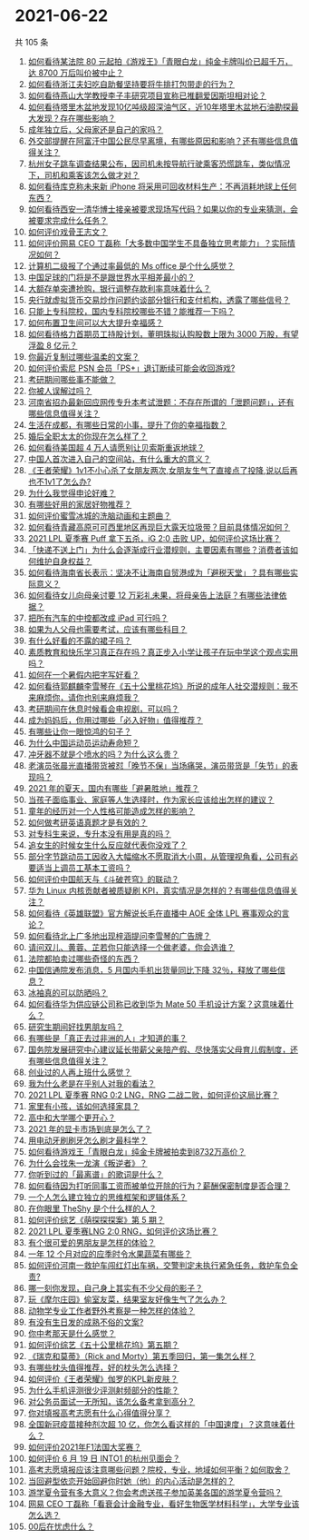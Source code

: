 # 2021-06-22

共 105 条

<!-- BEGIN -->
<!-- 最后更新时间 Tue Jun 22 2021 13:07:18 GMT+0800 (China Standard Time) -->

1. [如何看待某法院 80 元起拍《游戏王》「青眼白龙」纯金卡牌叫价已超千万，达 8700
   万后叫价被中止？](https://www.zhihu.com/question/466353604)
2. [如何看待浙江夫妇吃自助餐坚持要将牛排打包带走的行为？](https://www.zhihu.com/question/465511011)
3. [如何看待燕山大学教授李子丰研究项目宣称已推翻爱因斯坦相对论？](https://www.zhihu.com/question/466471293)
4. [如何看待塔里木盆地发现10亿吨级超深油气区，近10年塔里木盆地石油勘探最大发现？存在哪些影响？](https://www.zhihu.com/question/465756160)
5. [成年独立后，父母家还是自己的家吗？](https://www.zhihu.com/question/465591269)
6. [外交部提醒在阿富汗中国公民尽早离境，有哪些原因和影响？还有哪些信息值得关注？](https://www.zhihu.com/question/466217700)
7. [杭州女子跳车调查结果公布，因司机未按导航行驶乘客恐慌跳车，类似情况下，司机和乘客该怎么做才对？](https://www.zhihu.com/question/466324039)
8. [如何看待库克称未来新 iPhone
   将采用可回收材料生产：不再消耗地球上任何东西？](https://www.zhihu.com/question/466278095)
9. [如何看待西安一清华博士接亲被要求现场写代码？如果以你的专业来猜测，会被要求完成什么任务？](https://www.zhihu.com/question/466165757)
10. [如何评价戏骨王志文？](https://www.zhihu.com/question/356773728)
11. [如何评价网易 CEO
    丁磊称「大多数中国学生不具备独立思考能力」？实际情况如何？](https://www.zhihu.com/question/466490549)
12. [计算机二级报了个通过率最低的 Ms office 是个什么感觉？](https://www.zhihu.com/question/306891507)
13. [中国足球的门将是不是跟世界水平相差最小的？](https://www.zhihu.com/question/409596507)
14. [大额存单突遭抢购，银行调整存款利率意味着什么？](https://www.zhihu.com/question/465944211)
15. [央行就虚拟货币交易炒作问题约谈部分银行和支付机构，透露了哪些信号？](https://www.zhihu.com/question/466366894)
16. [只能上专科院校，国内专科院校哪些不错？能推荐一下吗？](https://www.zhihu.com/question/402485923)
17. [如何布置卫生间可以大大提升幸福感？](https://www.zhihu.com/question/453988104)
18. [如何看待格力首期员工持股计划，董明珠拟认购股数上限为 3000 万股，有望浮盈 8
    亿元？](https://www.zhihu.com/question/466304835)
19. [你最近复制过哪些温柔的文案？](https://www.zhihu.com/question/465565888)
20. [如何评价索尼 PSN 会员「PS+」退订断续可能会收回游戏?](https://www.zhihu.com/question/466089796)
21. [考研期间哪些事不能做？](https://www.zhihu.com/question/271809687)
22. [你被人误解过吗？](https://www.zhihu.com/question/385514207)
23. [河南省招办最新回应网传专升本考试泄题：不存在所谓的「泄题问题」，还有哪些信息值得关注？](https://www.zhihu.com/question/466293810)
24. [生活在成都，有哪些日常的小事，提升了你的幸福指数？](https://www.zhihu.com/question/465303684)
25. [婚后全职太太的你现在怎么样了？](https://www.zhihu.com/question/460711317)
26. [如何看待美国超 4 万人请愿别让贝索斯重返地球？](https://www.zhihu.com/question/466270783)
27. [中国人首次进入自己的空间站，有什么重大的意义？](https://www.zhihu.com/question/465597504)
28. [《王者荣耀》1v1不小心杀了女朋友两次,女朋友生气了直接点了投降,说以后再也不1v1了怎么办?](https://www.zhihu.com/question/465443786)
29. [为什么我觉得申论好难？](https://www.zhihu.com/question/431272244)
30. [有哪些好用的家居好物推荐？](https://www.zhihu.com/question/445897005)
31. [如何评价蜜雪冰城的洗脑动画和主题曲？](https://www.zhihu.com/question/466309186)
32. [如何看待青藏高原可可西里地区再现巨大露天垃圾带？目前具体情况如何？](https://www.zhihu.com/question/466184215)
33. [2021 LPL 夏季赛 Puff 拿下五杀，iG 2:0 击败
    UP，如何评价这场比赛？](https://www.zhihu.com/question/466382286)
34. [「快递不送上门」为什么会逐渐成行业潜规则，主要因素有哪些？消费者该如何维护自身权益？](https://www.zhihu.com/question/466340505)
35. [如何看待海南省长表示：坚决不让海南自贸港成为「避税天堂」？具有哪些实际意义？](https://www.zhihu.com/question/466284419)
36. [如何看待女儿向母亲讨要 12
    万彩礼未果，将母亲告上法庭？有哪些法律依据？](https://www.zhihu.com/question/466079009)
37. [把所有汽车的中控都改成 iPad 可行吗？](https://www.zhihu.com/question/26640735)
38. [如果为人父母也需要考试，应该有哪些科目？](https://www.zhihu.com/question/465553584)
39. [有什么好看的不露的裙子吗？](https://www.zhihu.com/question/449495437)
40. [素质教育和快乐学习真正存在吗？真正步入小学让孩子在玩中学这个观点实用吗？](https://www.zhihu.com/question/462281998)
41. [如何在一个暑假内把字写好看？](https://www.zhihu.com/question/461427485)
42. [如何看待郭麒麟李雪琴在《五十公里桃花坞》所说的成年人社交潜规则：我不来麻烦你，请你也别来麻烦我？](https://www.zhihu.com/question/466111211)
43. [考研期间在休息时候看会电视剧，可以吗？](https://www.zhihu.com/question/413853398)
44. [成为妈妈后，你用过哪些「必入好物」值得推荐？](https://www.zhihu.com/question/458688309)
45. [有哪些让你一眼惊鸿的句子？](https://www.zhihu.com/question/368735179)
46. [为什么中国运动员运动寿命短？](https://www.zhihu.com/question/50191573)
47. [冲牙器不就是个喷水的吗？为什么这么贵？](https://www.zhihu.com/question/385465810)
48. [老演员张晨光直播带货被怼「晚节不保」当场痛哭，演员带货是「失节」的表现吗？](https://www.zhihu.com/question/465949886)
49. [2021 年的夏天，国内有哪些「避暑胜地」推荐？](https://www.zhihu.com/question/466280846)
50. [当孩子面临事业、家庭等人生选择时，作为家长应该给出怎样的建议？](https://www.zhihu.com/question/458664136)
51. [童年的经历对一个人性格可能造成怎样的影响？](https://www.zhihu.com/question/302078819)
52. [如何做考研英语真题才是有效的？](https://www.zhihu.com/question/461897795)
53. [对专科生来说，专升本没有用是真的吗？](https://www.zhihu.com/question/456766596)
54. [追女生的时候女生什么反应就代表你没戏了？](https://www.zhihu.com/question/437267039)
55. [部分字节跳动员工因收入大幅缩水不愿取消大小周，从管理视角看，公司有必要适当上调员工基本工资吗？](https://www.zhihu.com/question/465515777)
56. [如何评价中国航天与《斗破苍穹》的联动？](https://www.zhihu.com/question/465538922)
57. [华为 Linux 内核贡献者被质疑刷
    KPI，真实情况是怎样的？有哪些信息值得关注？](https://www.zhihu.com/question/466111598)
58. [如何看待《英雄联盟》官方解说长毛在直播中 AOE 全体 LPL
    赛事观众的言论？](https://www.zhihu.com/question/466051512)
59. [如何看待北上广多地出现梓涵提问李雪琴的广告牌？](https://www.zhihu.com/question/465101848)
60. [请问双儿、黄蓉、芷若你只能选择一个做老婆，你会选谁？](https://www.zhihu.com/question/466002351)
61. [法院都拍卖过哪些奇怪的东西？](https://www.zhihu.com/question/299977989)
62. [中国信通院发布消息，5 月国内手机出货量同比下降
    32％，释放了哪些信息？](https://www.zhihu.com/question/465502394)
63. [冰袖真的可以防晒吗？](https://www.zhihu.com/question/324378524)
64. [如何看待华为供应链公司称已收到华为 Mate 50
    手机设计方案？这意味着什么？](https://www.zhihu.com/question/466148710)
65. [研究生期间好找男朋友吗？](https://www.zhihu.com/question/393637489)
66. [有哪些是「真正去过非洲的人」才知道的事？](https://www.zhihu.com/question/463859117)
67. [国务院发展研究中心建议延长带薪父亲陪产假、尽快落实父母育儿假制度，还有哪些信息值得关注？](https://www.zhihu.com/question/466283998)
68. [创业过的人再上班什么感觉？](https://www.zhihu.com/question/458719620)
69. [我为什么老是在乎别人对我的看法？](https://www.zhihu.com/question/451987588)
70. [2021 LPL 夏季赛 RNG 0:2 LNG，RNG
    二战二败，如何评价这局比赛？](https://www.zhihu.com/question/466171736)
71. [家里有小孩，该如何选择家具？](https://www.zhihu.com/question/287257063)
72. [高中和大学哪个更开心？](https://www.zhihu.com/question/461808556)
73. [2021 年的显卡市场到底是怎么了？](https://www.zhihu.com/question/465783055)
74. [用电动牙刷刷牙怎么刷才最科学？](https://www.zhihu.com/question/27826179)
75. [如何看待游戏王「青眼白龙」纯金卡牌被拍卖到8732万高价？](https://www.zhihu.com/question/466359089)
76. [为什么会找朱一龙演《叛逆者》？](https://www.zhihu.com/question/388758918)
77. [你听到过的「最离谱」的歌词是什么？](https://www.zhihu.com/question/465501629)
78. [如何看待因为打听同事工资而被单位开除的行为？薪酬保密制度是否合理？](https://www.zhihu.com/question/466073910)
79. [一个人怎么建立独立的思维框架和逻辑体系？](https://www.zhihu.com/question/442047678)
80. [在你眼里 TheShy 是个什么样的人？](https://www.zhihu.com/question/455091405)
81. [如何评价综艺《萌探探探案》第 5 期？](https://www.zhihu.com/question/465842205)
82. [2021 LPL 夏季赛LNG 2:0
    RNG，如何评价这场比赛？](https://www.zhihu.com/question/466163543)
83. [有个很可爱的男朋友是怎样的体验？](https://www.zhihu.com/question/27765219)
84. [一年 12 个月对应的应季时令水果蔬菜有哪些？](https://www.zhihu.com/question/21026884)
85. [如何评价河南一救护车闯红灯出车祸，交警判定未执行紧急任务，救护车负全责?](https://www.zhihu.com/question/465874196)
86. [哪一刻你发现，自己身上其实有不少父母的影子？](https://www.zhihu.com/question/465552513)
87. [玩《摩尔庄园》偷室友菜，结果室友好像生气了怎么办？](https://www.zhihu.com/question/463770388)
88. [动物学专业工作者野外考察是一种怎样的体验？](https://www.zhihu.com/question/52589324)
89. [有没有生日发的成熟不俗的文案?](https://www.zhihu.com/question/413422913)
90. [你中考那天是什么感觉？](https://www.zhihu.com/question/387881309)
91. [如何评价综艺《五十公里桃花坞》第五期？](https://www.zhihu.com/question/465948121)
92. [《瑞克和莫蒂》（Rick and
    Morty）第五季回归，第一集怎么样？](https://www.zhihu.com/question/466279343)
93. [有哪些枕头值得推荐，好的枕头怎么选择？](https://www.zhihu.com/question/27206297)
94. [如何评价《王者荣耀》伽罗的KPL新皮肤？](https://www.zhihu.com/question/464788987)
95. [为什么手机评测很少评测射频部分的性能？](https://www.zhihu.com/question/465837362)
96. [对公务员面试一无所知，该怎么备考拿到高分？](https://www.zhihu.com/question/366961967)
97. [你对填报高考志愿有什么心得值得分享？](https://www.zhihu.com/question/19651181)
98. [全国新冠疫苗接种剂次超 10
    亿，你怎么看这样的「中国速度」？这意味着什么？](https://www.zhihu.com/question/466136436)
99. [如何评价2021年F1法国大奖赛？](https://www.zhihu.com/question/463458935)
100. [如何评价 6 月 19 日 INTO1 的杭州见面会？](https://www.zhihu.com/question/466005917)
101. [高考志愿填报应该注意哪些问题？院校，专业，地域如何平衡？如何取舍？](https://www.zhihu.com/question/462670569)
102. [当回避型依恋开始回避你时她（他）的内心活动是怎样的？](https://www.zhihu.com/question/337217828)
103. [游学夏令营有多大意义？你会考虑送孩子参加英美各国的游学夏令营吗？](https://www.zhihu.com/question/462876869)
104. [网易 CEO
     丁磊称「看衰会计金融专业，看好生物医学材料科学」，大学专业该怎么选？](https://www.zhihu.com/question/466254911)
105. [00后在忧虑什么？](https://www.zhihu.com/question/393450972)

<!-- END -->
